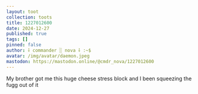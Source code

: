 ```yaml
---
layout: toot
collection: toots
title: 1227012600
date: 2024-12-27
published: true
tags: []
pinned: false
author: ⸸ commander ░ nova ⸸ :~$
avatar: /img/avatar/daemon.jpeg
mastodon: https://mastodon.online/@cmdr_nova/1227012600
---
```


My brother got me this huge cheese stress block and I been squeezing the fugg out of it
